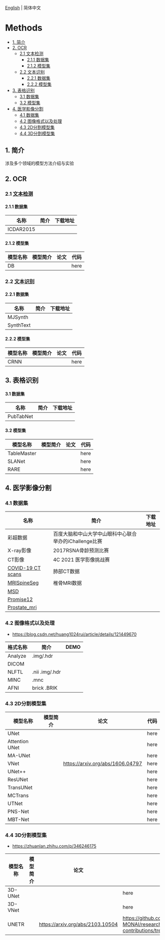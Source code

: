 [English](README.md) | 简体中文

# Methods

- [1. 简介](#1-简介)
- [2. OCR](#2-OCR)
  - [2.1 文本检测](#21-文本检测)
    - [2.1.1 数据集](#211-数据集)
    - [2.1.2 模型集](#212-模型集)
  - [2.2 文本识别](#22-文本识别)
    - [2.2.1 数据集](#221-数据集)
    - [2.2.2 模型集](#222-模型集)
- [3. 表格识别](#3-表格识别)
    - [3.1 数据集](#31-数据集)
    - [3.2 模型集](#32-模型集)
- [4. 医学影像分割](#4-医学影像分割)
    - [4.1 数据集](#41-数据集)
    - [4.2 图像格式以及处理](#42-图像格式以及处理)
    - [4.3 2D分割模型集](#43-2D分割模型集)
    - [4.4 3D分割模型集](#44-3D分割模型集)



## 1. 简介

涉及多个领域的模型方法介绍与实验

## 2. OCR
### 2.1 [文本检测]()

#### 2.1.1 数据集
|名称|简介|下载地址|
| --- | --- |--- |
|ICDAR2015|||

#### 2.1.2 模型集
|模型名称|模型简介|论文|代码|
| --- | --- | --- | --- |
|DB|||here|

### 2.2 [文本识别]()
#### 2.2.1 数据集
|名称|简介|下载地址|
| --- | --- |--- |
|MJSynth|||
|SynthText|||

#### 2.2.2 模型集
|模型名称|模型简介|论文|代码|
| --- | --- | --- | --- |
|CRNN|||here|

## 3. 表格识别
#### 3.1 数据集
|名称|简介|下载地址|
| --- | --- |--- |
|PubTabNet|||

#### 3.2 模型集
|模型名称|模型简介|论文|代码|
| --- | --- | --- | --- |
|TableMaster|||here|
|SLANet|||here|
|RARE|||here|

## 4. 医学影像分割

### 4.1 数据集
|名称|简介|下载地址|
| --- | --- |--- |
|彩超数据|百度大脑和中山大学中山眼科中心联合举办的iChallenge比赛||
|X-ray影像|2017RSNA骨龄预测比赛||
|CT影像|4C 2021 医学影像挑战赛||
|[COVID-19 CT scans](https://www.kaggle.com/andrewmvd/covid19-ct-scans)|肺部CT数据||
|[MRISpineSeg](https://aistudio.baidu.com/aistudio/datasetdetail/81211)|椎骨MRI数据||
|[MSD](http://medicaldecathlon.com/)|||
|[Promise12](https://promise12.grand-challenge.org/)|||
|[Prostate_mri](https://liuquande.github.io/SAML/)|||


### 4.2 图像格式以及处理
- https://blog.csdn.net/huang1024rui/article/details/121449670

|格式名称|简介|DEMO|
| --- | --- |--- |
|Analyze|.img/.hdr||
|DICOM|||
|NLFTL|.nii .img/.hdr||
|MINC|.mnc||
|AFNI|brick .BRIK||

### 4.3 2D分割模型集
|模型名称|模型简介|论文|代码|
| --- | --- | --- | --- |
|UNet|||here|
|Attention UNet|||here|
|MA-UNet|||here|
|VNet||https://arxiv.org/abs/1606.04797|here|
|UNet++|||here|
|ResUNet|||here|
|TransUNet|||here|
|MCTrans|||here|
|UTNet|||here|
|PNS-Net|||here|
|MBT-Net|||here|


### 4.4 3D分割模型集 
- https://zhuanlan.zhihu.com/p/346246175

|模型名称|模型简介|论文|代码|
| --- | --- | --- | --- |
|3D-UNet|||here|
|3D-VNet|||here|
|UNETR||https://arxiv.org/abs/2103.10504|https://github.com/Project-MONAI/research-contributions/tree/main/UNETR/BTCV|

